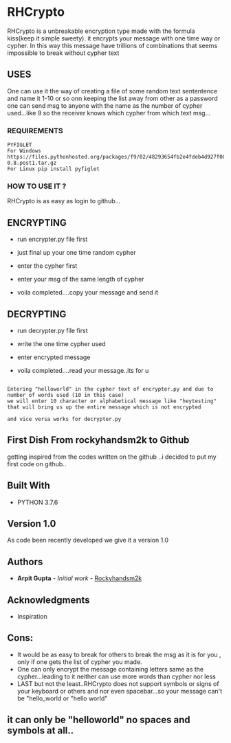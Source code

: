 # RHCrypto
RHCrypto is a unbreakable encryption type made with the formula kiss(keep it simple sweety). it encrypts your message with one time way or cypher. In this way this message have trillions of combinations that seems impossible to break without cypher text

## USES

One can use it the way of creating a file of some random text sententence and name it 1-10 or so onn 
 keeping the list away from other as a password one can send msg to anyone with the name as the number of cypher used...like 9 
 so the receiver knows which cypher from which text msg...
### REQUIREMENTS

```
PYFIGLET 
For Windows https://files.pythonhosted.org/packages/f9/02/48293654fb2e4fdeb4d927f00a380230a832744b6c9af757373a72d018d1/pyfiglet-0.8.post1.tar.gz
For Linux pip install pyfiglet
```

### HOW TO USE IT ?

RHCrypto is as easy as login to github...


## ENCRYPTING

+ run encrypter.py file first

+ just final up your one time random cypher

+ enter the cypher first
+ enter your msg of the same length of cypher 

+ voila completed....copy your message and send it

## DECRYPTING

+ run decrypter.py file first

+ write the one time cypher used
+ enter encrypted message

+ voila completed....read your message..its for u
```

Entering "helloworld" in the cypher text of encrypter.py and due to number of words used (10 in this case)
we will enter 10 character or alphabetical message like "heytesting" that will bring us up the entire message which is not encrypted

and vice versa works for decrypter.py 

```

## First Dish From rockyhandsm2k to Github

getting inspired from the codes written on the github ..i decided to put my first code on github..

## Built With

* PYTHON 3.7.6

## Version 1.0

As code been recently developed we give it a version 1.0

## Authors

* **Arpit Gupta** - *Initial work* - [Rockyhandsm2k](https://github.com/rockyhandsm2k)

## Acknowledgments

* Inspiration

## Cons:
 + It would be as easy to break for others to break the msg as it is for you , only if one gets the list of cypher you made.
 + One can only encrypt the message containing letters same as the cypher...leading to it neither can use more words than cypher nor less
 + LAST but not the least..RHCrypto does not support symbols or signs of your keyboard or others and nor even spacebar...so your message can't be "hello_world or 
   "hello world" 
 ## it can only be "helloworld" no spaces and symbols  at all..
